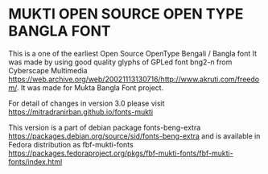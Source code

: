MUKTI OPEN SOURCE OPEN TYPE BANGLA FONT
=======================================

This is a one of the earliest Open Source OpenType Bengali / Bangla font It was made by using good quality glyphs of GPLed font bng2-n from Cyberscape Multimedia 
<https://web.archive.org/web/20021113130716/http://www.akruti.com/freedom/>. It was made for Mukta Bangla Font project.

For detail of changes in version 3.0 please visit https://mitradranirban.github.io/fonts-mukti 

This version is a part of debian package fonts-beng-extra <https://packages.debian.org/source/sid/fonts-beng-extra>
and is available in Fedora distribution as fbf-mukti-fonts <https://packages.fedoraproject.org/pkgs/fbf-mukti-fonts/fbf-mukti-fonts/index.html> 
